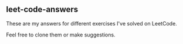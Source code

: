 ## leet-code-answers

These are my answers for different exercises I've solved on LeetCode.

Feel free to clone them or make suggestions.
